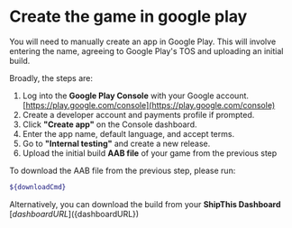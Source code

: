 # Create the game in google play

You will need to manually create an app in Google Play. This will involve entering the name, agreeing to Google Play's TOS and uploading an initial build.

Broadly, the steps are:

1. Log into the **Google Play Console** with your Google account. [https://play.google.com/console](https://play.google.com/console)
1. Create a developer account and payments profile if prompted.
1. Click **"Create app"** on the Console dashboard.
1. Enter the app name, default language, and accept terms.
1. Go to **"Internal testing"** and create a new release.
1. Upload the initial build **AAB file** of your game from the previous step

To download the AAB file from the previous step, please run:

```bash
${downloadCmd}
```

Alternatively, you can download the build from your **ShipThis Dashboard** [${dashboardURL}](${dashboardURL})
